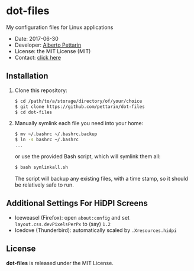# dot-files

My configuration files for Linux applications

* Date: 2017-06-30
* Developer: [Alberto Pettarin](http://www.albertopettarin.it/)
* License: the MIT License (MIT)
* Contact: [click here](http://www.albertopettarin.it/contact.html)


## Installation

1. Clone this repository:

    ```bash
    $ cd /path/to/a/storage/directory/of/your/choice
    $ git clone https://github.com/pettarin/dot-files
    $ cd dot-files
    ```

2. Manually symlink each file you need into your home:

    ```bash
    $ mv ~/.bashrc ~/.bashrc.backup
    $ ln -s bashrc ~/.bashrc
    ...
    ```

    or use the provided Bash script, which will symlink them all:

    ```bash
    $ bash symlinkall.sh
    ```

    The script will backup any existing files, with a time stamp,
    so it should be relatively safe to run.


## Additional Settings For HiDPI Screens

* Iceweasel (Firefox): open ``about:config`` and set ``layout.css.devPixelsPerPx`` to (say) ``1.2``
* Icedove (Thunderbird): automatically scaled by ``.Xresources.hidpi``


## License

**dot-files** is released under the MIT License.
